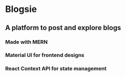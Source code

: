 # Blogsie

## A platform to post and explore blogs
### Made with MERN
### Material UI for frontend designs
### React Context API for state management